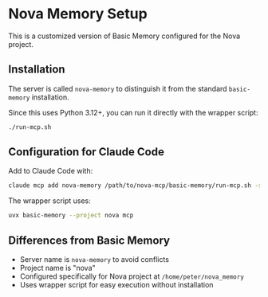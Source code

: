 # Nova Memory Setup

This is a customized version of Basic Memory configured for the Nova project.

## Installation

The server is called `nova-memory` to distinguish it from the standard `basic-memory` installation.

Since this uses Python 3.12+, you can run it directly with the wrapper script:

```bash
./run-mcp.sh
```

## Configuration for Claude Code

Add to Claude Code with:

```bash
claude mcp add nova-memory /path/to/nova-mcp/basic-memory/run-mcp.sh -s user
```

The wrapper script uses:
```bash
uvx basic-memory --project nova mcp
```

## Differences from Basic Memory

- Server name is `nova-memory` to avoid conflicts
- Project name is "nova" 
- Configured specifically for Nova project at `/home/peter/nova_memory`
- Uses wrapper script for easy execution without installation
